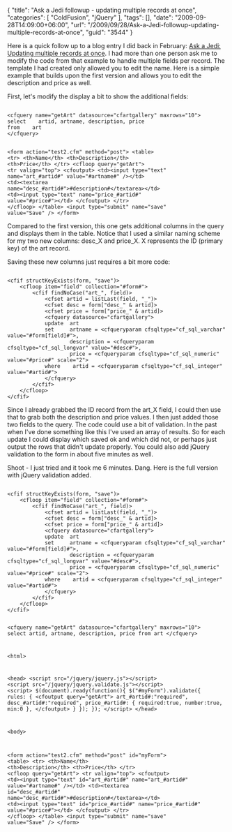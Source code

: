 {
	"title": "Ask a Jedi followup - updating multiple records at once",
	"categories": [
		"ColdFusion",
		"jQuery"
	],
	"tags": [],
	"date": "2009-09-28T14:09:00+06:00",
	"url": "/2009/09/28/Ask-a-Jedi-followup-updating-multiple-records-at-once",
	"guid": "3544"
}

Here is a quick follow up to a blog entry I did back in February: <a href="http://www.raymondcamden.com/index.cfm/2009/2/10/Ask-a-Jedi-Updating-multiple-records-at-once">Ask a Jedi: Updating multiple records at once</a>. I had more than one person ask me to modify the code from that example to handle multiple fields per record. The template I had created only allowed you to edit the name. Here is a simple example that builds upon the first version and allows you to edit the description and price as well.
<!--more-->
First, let's modify the display a bit to show the additional fields:

<code>
&lt;cfquery name="getArt" datasource="cfartgallery" maxrows="10"&gt;
select    artid, artname, description, price
from    art
&lt;/cfquery&gt;

&lt;form action="test2.cfm" method="post"&gt;
&lt;table&gt;
	&lt;tr&gt;
		&lt;th&gt;Name&lt;/th&gt;
		&lt;th&gt;Description&lt;/th&gt;
		&lt;th&gt;Price&lt;/th&gt;
	&lt;/tr&gt;
&lt;cfloop query="getArt"&gt;
    &lt;tr valign="top"&gt;
        &lt;cfoutput&gt;
			&lt;td&gt;&lt;input type="text" name="art_#artid#" value="#artname#" /&gt;&lt;/td&gt;
			&lt;td&gt;&lt;textarea name="desc_#artid#"&gt;#description#&lt;/textarea&gt;&lt;/td&gt;
			&lt;td&gt;&lt;input type="text" name="price_#artid#" value="#price#"&gt;&lt;/td&gt;
		&lt;/cfoutput&gt;
    &lt;/tr&gt;
&lt;/cfloop&gt;
&lt;/table&gt;
&lt;input type="submit" name="save" value="Save" /&gt;
&lt;/form&gt;
</code>

Compared to the first version, this one gets additional columns in the query and displays them in the table. Notice that I used a similar naming scheme for my two new columns: desc_X and price_X. X represents the ID (primary key) of the art record.

Saving these new columns just requires a bit more code:

<code>
&lt;cfif structKeyExists(form, "save")&gt;
    &lt;cfloop item="field" collection="#form#"&gt;
        &lt;cfif findNoCase("art_", field)&gt;
            &lt;cfset artid = listLast(field, "_")&gt;
            &lt;cfset desc = form["desc_" & artid]&gt;
            &lt;cfset price = form["price_" & artid]&gt;
            &lt;cfquery datasource="cfartgallery"&gt;
            update	art
            set		artname = &lt;cfqueryparam cfsqltype="cf_sql_varchar" value="#form[field]#"&gt;,
					description = &lt;cfqueryparam cfsqltype="cf_sql_longvar" value="#desc#"&gt;,
					price = &lt;cfqueryparam cfsqltype="cf_sql_numeric" value="#price#" scale="2"&gt;
            where    artid = &lt;cfqueryparam cfsqltype="cf_sql_integer" value="#artid#"&gt;
            &lt;/cfquery&gt;
        &lt;/cfif&gt;
    &lt;/cfloop&gt;
&lt;/cfif&gt;
</code>

Since I already grabbed the ID record from the art_X field, I could then use that to grab both the description and price values. I then just added those two fields to the query. The code could use a bit of validation. In the past when I've done something like this I've used an array of results. So for each update I could display which saved ok and which did not, or perhaps just output the rows that didn't update properly. You could also add jQuery validation to the form in about five minutes as well. 

Shoot - I just tried and it took me 6 minutes. Dang. Here is the full version with jQuery validation added.

<code>
&lt;cfif structKeyExists(form, "save")&gt;
    &lt;cfloop item="field" collection="#form#"&gt;
        &lt;cfif findNoCase("art_", field)&gt;
            &lt;cfset artid = listLast(field, "_")&gt;
            &lt;cfset desc = form["desc_" & artid]&gt;
            &lt;cfset price = form["price_" & artid]&gt;
            &lt;cfquery datasource="cfartgallery"&gt;
            update	art
            set		artname = &lt;cfqueryparam cfsqltype="cf_sql_varchar" value="#form[field]#"&gt;,
					description = &lt;cfqueryparam cfsqltype="cf_sql_longvar" value="#desc#"&gt;,
					price = &lt;cfqueryparam cfsqltype="cf_sql_numeric" value="#price#" scale="2"&gt;
            where    artid = &lt;cfqueryparam cfsqltype="cf_sql_integer" value="#artid#"&gt;
            &lt;/cfquery&gt;
        &lt;/cfif&gt;
    &lt;/cfloop&gt;
&lt;/cfif&gt;

&lt;cfquery name="getArt" datasource="cfartgallery" maxrows="10"&gt;
select    artid, artname, description, price
from    art
&lt;/cfquery&gt;

&lt;html&gt;

&lt;head&gt;
&lt;script src="/jquery/jquery.js"&gt;&lt;/script&gt;
&lt;script src="/jquery/jquery.validate.js"&gt;&lt;/script&gt;
&lt;script&gt;
$(document).ready(function(){
	$("#myForm").validate({
		rules: {
		&lt;cfoutput query="getArt"&gt;
			art_#artid#:"required",
			desc_#artid#:"required",
			price_#artid#: {
				required:true,
				number:true,
				min:0
			},
		&lt;/cfoutput&gt;
		}
	});
});
&lt;/script&gt;
&lt;/head&gt;

&lt;body&gt;

&lt;form action="test2.cfm" method="post" id="myForm"&gt;
&lt;table&gt;
	&lt;tr&gt;
		&lt;th&gt;Name&lt;/th&gt;
		&lt;th&gt;Description&lt;/th&gt;
		&lt;th&gt;Price&lt;/th&gt;
	&lt;/tr&gt;
&lt;cfloop query="getArt"&gt;
    &lt;tr valign="top"&gt;
        &lt;cfoutput&gt;
			&lt;td&gt;&lt;input type="text" id="art_#artid#" name="art_#artid#" value="#artname#" /&gt;&lt;/td&gt;
			&lt;td&gt;&lt;textarea id="desc_#artid#" name="desc_#artid#"&gt;#description#&lt;/textarea&gt;&lt;/td&gt;
			&lt;td&gt;&lt;input type="text" id="price_#artid#" name="price_#artid#" value="#price#"&gt;&lt;/td&gt;
		&lt;/cfoutput&gt;
    &lt;/tr&gt;
&lt;/cfloop&gt;
&lt;/table&gt;
&lt;input type="submit" name="save" value="Save" /&gt;
&lt;/form&gt;
</code>